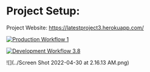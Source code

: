 # Project Setup:

Project Website: https://latestproject3.herokuapp.com/

[![Production Workflow 1](https://github.com/HamidRazavi7/latestproject3/actions/workflows/prod.yml/badge.svg)](https://github.com/HamidRazavi7/latestproject3/actions/workflows/prod.yml)

[![Development Workflow 3.8](https://github.com/HamidRazavi7/latestproject3/actions/workflows/dev.yml/badge.svg)](https://github.com/HamidRazavi7/latestproject3/actions/workflows/dev.yml)

![](../Screen Shot 2022-04-30 at 2.16.13 AM.png)